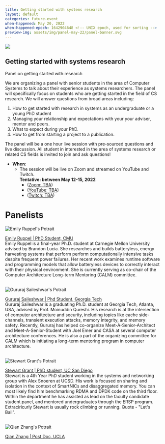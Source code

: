 ```yaml
---
title: Getting started with systems research
layout: default
categories: future-event
when-happened: May 20, 2022
when-happened-epoch: 1642904648 <!-- UNIX epoch, used for sorting -->
preview-img: assets/img/panel-may-22/panel-banner.svg
---
```


<img src="{{ 'assets/img/panel-may-22/panel-banner.svg' | relative_url }}">

## Getting started with systems research
Panel on getting started with research

We are organizing a panel with senior students in the area of Computer Systems to talk about their experience as systems researchers. The panel will specifically focus on students who are getting started in the field of CS research. We will answer questions from broad areas including:
1. How to get started with research in systems as an undergraduate or a young PhD student
2. Managing your relationship and expectations with your your adviser, mentor and peers.
3. What to expect during your PhD.
4. How to get from starting a project to a publication.

The panel will be a one hour live session with pre-sourced questions and live discussion. All student in interested in the area of systems research or related CS fields is invited to join and ask questions!

* **When**:
  * The session will be live on Zoom and streamed on YouTube and Twitch.  
  **Tentative: between May 12-15, 2022** 
    * ([Zoom: TBA](javascript:void))  
    * ([YouTube: TBA](javascript:void))  
    * ([Twitch: TBA](javascript:void))  

# Panelists
<div class="bio">
<img class="headshot" src="{{ 'assets/img/panel-may-22/eruppel.jpg' | relative_url }}" alt="Emily Ruppel's Potrait"/>

<a href="https://users.ece.cmu.edu/~eruppel/">Emily Ruppel | PhD Student, CMU</a><br>
Emily Ruppel is a final-year Ph.D. student at Carnegie Mellon University advised by Brandon Lucia. She researches and builds batteryless, energy harvesting systems that perform perform computationally intensive tasks despite frequent power failures. Her recent work examines runtime software and programming models that allow batteryless devices to correctly interact with their physical environment. She is currently serving as co-chair of the Computer Architecture Long-term Mentoring (CALM) committee.
</div><br>

<div class="bio">
<img class="headshot" src="{{ 'assets/img/panel-may-22/gsaileshwar.jpg' | relative_url }}" alt="Gururaj Saileshwar's Potrait"/>

<a href="https://sites.google.com/site/gururajshome/home">Gururaj Saileshwar | Phd Student, Georgia Tech</a><br>
Gururaj Saileshwar is a graduating Ph.D. student at Georgia Tech, Atlanta, USA, advised by Prof. Moinuddin Qureshi. His research is at the intersection of computer architecture and security, including topics like cache side-channels, transient execution attacks, memory integrity, and memory safety. Recently, Gururaj has helped co-organize Meet-A-Senior-Architect and Meet-A-Senior-Student with Joel Emer and CASA at several computer architecture conferences. He is also a part of the organizing committee for CALM which is initiating a long-term mentoring program in computer architecture. 
</div><br>

<div class="bio">
<img class="headshot" src="{{ 'assets/img/panel-may-22/sgrant.png' | relative_url }}" alt="Stewart Grant's Potrait"/>

<a href="https://www.stewartgrant.ca/">Stewart Grant | PhD student, UC San Diego</a><br>
Stewart is a 4th Year PhD student working in the systems and networking group with Alex Snoeren at UCSD. His work is focused on sharing and isolation in the context of SmartNICs and disaggregated memory. You can most likely find him benchmarking RDMA and DPDK code on the third floor. Within the department he has assisted as lead on the faculty candidate student panel, and mentored undergraduates through the ERSP program.  Extraciricurly Stewart is usually rock climbing or running. Quote - "Let's Bail".
</div><br>

<div class="bio">
<img class="headshot" src="{{ 'assets/img/profile-placeholder.png' | relative_url }}" alt="Qian Zhang's Potrait"/>

<a href="https://web.cs.ucla.edu/~zhangqian/">Qian Zhang | Post Doc, UCLA</a><br>

</div>

